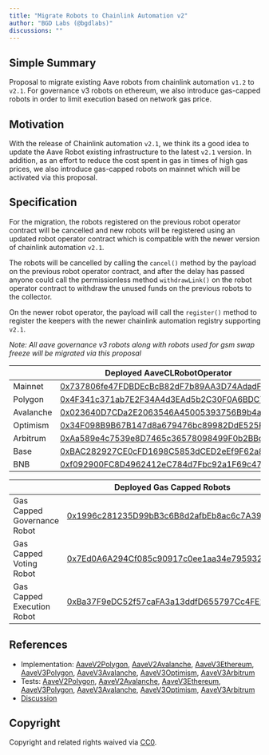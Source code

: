 ```yaml
---
title: "Migrate Robots to Chainlink Automation v2"
author: "BGD Labs (@bgdlabs)"
discussions: ""
---
```


## Simple Summary

Proposal to migrate existing Aave robots from chainlink automation `v1.2` to `v2.1`. For governance v3 robots on ethereum, we also introduce gas-capped robots in order to limit execution based on network gas price.

## Motivation

With the release of Chainlink automation `v2.1`, we think its a good idea to update the Aave Robot existing infrastructure to the latest `v2.1` version.
In addition, as an effort to reduce the cost spent in gas in times of high gas prices, we also introduce gas-capped robots on mainnet which will be activated via this proposal.

## Specification

For the migration, the robots registered on the previous robot operator contract will be cancelled and new robots will be registered using an updated robot operator contract which is compatible with the newer version of chainlink automation `v2.1`.

The robots will be cancelled by calling the `cancel()` method by the payload on the previous robot operator contract, and after the delay has passed anyone could call the permissionless method `withdrawLink()` on the robot operator contract to withdraw the unused funds on the previous robots to the collector.

On the newer robot operator, the payload will call the `register()` method to register the keepers with the newer chainlink automation registry supporting `v2.1`.

_Note: All aave governance v3 robots along with robots used for gsm swap freeze will be migrated via this proposal_

|           | Deployed AaveCLRobotOperator                                                                                                     |
| --------- | -------------------------------------------------------------------------------------------------------------------------------- |
| Mainnet   | [0x737806fe47FDBDEcBcB82dF7b89AA3D74AdadF62](https://etherscan.io/address/0x737806fe47FDBDEcBcB82dF7b89AA3D74AdadF62)            |
| Polygon   | [0x4F341c371ab7E2F34A4d3EAd5b2C30F0A6BDC7d0](https://polygonscan.com/address/0x4F341c371ab7E2F34A4d3EAd5b2C30F0A6BDC7d0)         |
| Avalanche | [0x023640D7CDa2E2063546A45005393756B9b4ac9D](https://snowscan.xyz/address/0x023640D7CDa2E2063546A45005393756B9b4ac9D)            |
| Optimism  | [0x34F098B9B67B147d8a679476bc89982DdE525F8c](https://optimistic.etherscan.io/address/0x34F098B9B67B147d8a679476bc89982DdE525F8c) |
| Arbitrum  | [0xAa589e4c7539e8D7465c36578098499F0b2BBd12](https://arbiscan.io/address/0xAa589e4c7539e8D7465c36578098499F0b2BBd12)             |
| Base      | [0xBAC282927CE0cFD1698C5853dCED2eEf9F62a8bb](https://basescan.org/address/0xBAC282927CE0cFD1698C5853dCED2eEf9F62a8bb)            |
| BNB       | [0xf092900FC8D4962412eC784d7Fbc92a1F69c47bC](https://bscscan.com/address/0xf092900FC8D4962412eC784d7Fbc92a1F69c47bC)             |

|                             | Deployed Gas Capped Robots                                                                                            |
| --------------------------- | --------------------------------------------------------------------------------------------------------------------- |
| Gas Capped Governance Robot | [0x1996c281235D99bB3c6B8d2afbEb8ac6c7A39C11](https://etherscan.io/address/0x1996c281235D99bB3c6B8d2afbEb8ac6c7A39C11) |
| Gas Capped Voting Robot     | [0x7Ed0A6A294Cf085c90917c0ee1aa34e795932558](https://etherscan.io/address/0x7Ed0A6A294Cf085c90917c0ee1aa34e795932558) |
| Gas Capped Execution Robot  | [0xBa37F9eDC52f57caFA3a13ddfD655797Cc4FE257](https://etherscan.io/address/0xBa37F9eDC52f57caFA3a13ddfD655797Cc4FE257) |

## References

- Implementation: [AaveV2Polygon](https://github.com/bgd-labs/aave-proposals-v3/blob/main/src/20240422_Multi_MigrateRobotsToChainlinkAutomationV2/AaveV2Polygon_MigrateRobotsToChainlinkAutomationV2_20240422.sol), [AaveV2Avalanche](https://github.com/bgd-labs/aave-proposals-v3/blob/main/src/20240422_Multi_MigrateRobotsToChainlinkAutomationV2/AaveV2Avalanche_MigrateRobotsToChainlinkAutomationV2_20240422.sol), [AaveV3Ethereum](https://github.com/bgd-labs/aave-proposals-v3/blob/main/src/20240422_Multi_MigrateRobotsToChainlinkAutomationV2/AaveV3Ethereum_MigrateRobotsToChainlinkAutomationV2_20240422.sol), [AaveV3Polygon](https://github.com/bgd-labs/aave-proposals-v3/blob/main/src/20240422_Multi_MigrateRobotsToChainlinkAutomationV2/AaveV3Polygon_MigrateRobotsToChainlinkAutomationV2_20240422.sol), [AaveV3Avalanche](https://github.com/bgd-labs/aave-proposals-v3/blob/main/src/20240422_Multi_MigrateRobotsToChainlinkAutomationV2/AaveV3Avalanche_MigrateRobotsToChainlinkAutomationV2_20240422.sol), [AaveV3Optimism](https://github.com/bgd-labs/aave-proposals-v3/blob/main/src/20240422_Multi_MigrateRobotsToChainlinkAutomationV2/AaveV3Optimism_MigrateRobotsToChainlinkAutomationV2_20240422.sol), [AaveV3Arbitrum](https://github.com/bgd-labs/aave-proposals-v3/blob/main/src/20240422_Multi_MigrateRobotsToChainlinkAutomationV2/AaveV3Arbitrum_MigrateRobotsToChainlinkAutomationV2_20240422.sol)
- Tests: [AaveV2Polygon](https://github.com/bgd-labs/aave-proposals-v3/blob/main/src/20240422_Multi_MigrateRobotsToChainlinkAutomationV2/AaveV2Polygon_MigrateRobotsToChainlinkAutomationV2_20240422.t.sol), [AaveV2Avalanche](https://github.com/bgd-labs/aave-proposals-v3/blob/main/src/20240422_Multi_MigrateRobotsToChainlinkAutomationV2/AaveV2Avalanche_MigrateRobotsToChainlinkAutomationV2_20240422.t.sol), [AaveV3Ethereum](https://github.com/bgd-labs/aave-proposals-v3/blob/main/src/20240422_Multi_MigrateRobotsToChainlinkAutomationV2/AaveV3Ethereum_MigrateRobotsToChainlinkAutomationV2_20240422.t.sol), [AaveV3Polygon](https://github.com/bgd-labs/aave-proposals-v3/blob/main/src/20240422_Multi_MigrateRobotsToChainlinkAutomationV2/AaveV3Polygon_MigrateRobotsToChainlinkAutomationV2_20240422.t.sol), [AaveV3Avalanche](https://github.com/bgd-labs/aave-proposals-v3/blob/main/src/20240422_Multi_MigrateRobotsToChainlinkAutomationV2/AaveV3Avalanche_MigrateRobotsToChainlinkAutomationV2_20240422.t.sol), [AaveV3Optimism](https://github.com/bgd-labs/aave-proposals-v3/blob/main/src/20240422_Multi_MigrateRobotsToChainlinkAutomationV2/AaveV3Optimism_MigrateRobotsToChainlinkAutomationV2_20240422.t.sol), [AaveV3Arbitrum](https://github.com/bgd-labs/aave-proposals-v3/blob/main/src/20240422_Multi_MigrateRobotsToChainlinkAutomationV2/AaveV3Arbitrum_MigrateRobotsToChainlinkAutomationV2_20240422.t.sol)
- [Discussion](TODO)

## Copyright

Copyright and related rights waived via [CC0](https://creativecommons.org/publicdomain/zero/1.0/).
